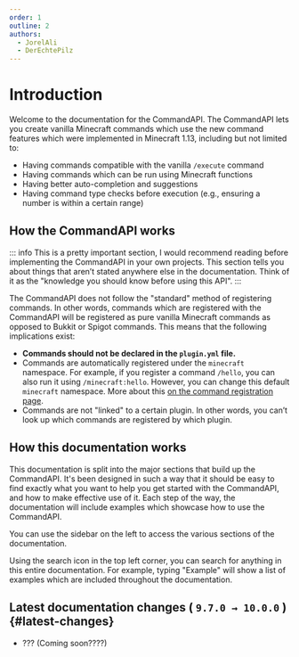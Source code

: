 ```yaml
---
order: 1
outline: 2
authors:
  - JorelAli
  - DerEchtePilz
---
```


# Introduction

Welcome to the documentation for the CommandAPI. The CommandAPI lets you create vanilla Minecraft commands which use the new command features which were implemented in Minecraft 1.13, including but not limited to:

- Having commands compatible with the vanilla `/execute` command
- Having commands which can be run using Minecraft functions
- Having better auto-completion and suggestions
- Having command type checks before execution (e.g., ensuring a number is within a certain range)

## How the CommandAPI works

::: info
This is a pretty important section, I would recommend reading before implementing the CommandAPI in your own projects.
This section tells you about things that aren’t stated anywhere else in the documentation.
Think of it as the "knowledge you should know before using this API".
:::

The CommandAPI does not follow the "standard" method of registering commands. In other words, commands which are registered with the CommandAPI will be registered as pure vanilla Minecraft commands as opposed to Bukkit or Spigot commands. This means that the following implications exist:

- **Commands should not be declared in the `plugin.yml` file.**
- Commands are automatically registered under the `minecraft` namespace. For example, if you register a command `/hello`, you can also run it using `/minecraft:hello`. However, you can change this default `minecraft` namespace. More about this [on the command registration page](./create-commands/registration#registering-the-command).
- Commands are not "linked" to a certain plugin. In other words, you can’t look up which commands are registered by which plugin.

## How this documentation works

This documentation is split into the major sections that build up the CommandAPI. It's been designed in such a way that it should be easy to find exactly what you want to help you get started with the CommandAPI, and how to make effective use of it. Each step of the way, the documentation will include examples which showcase how to use the CommandAPI.

You can use the sidebar on the left to access the various sections of the documentation.

Using the search icon in the top left corner, you can search for anything in this entire documentation. For example, typing "Example" will show a list of examples which are included throughout the documentation.

## Latest documentation changes ( `9.7.0 → 10.0.0` ) {#latest-changes}
- ??? (Coming soon????)
